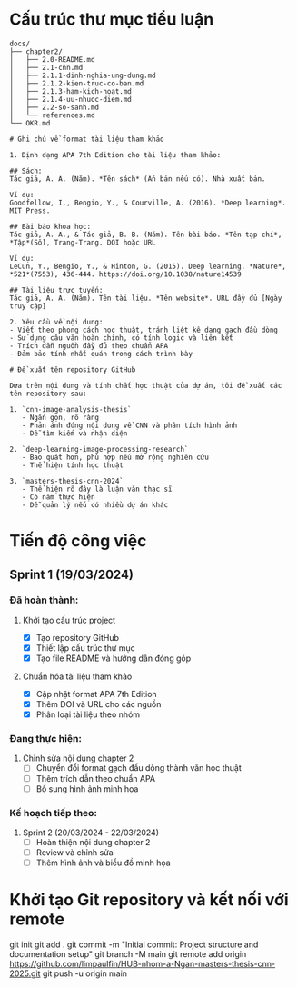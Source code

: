 # Cấu trúc thư mục tiểu luận

```
docs/
├── chapter2/
│   ├── 2.0-README.md
│   ├── 2.1-cnn.md
│   ├── 2.1.1-dinh-nghia-ung-dung.md
│   ├── 2.1.2-kien-truc-co-ban.md
│   ├── 2.1.3-ham-kich-hoat.md
│   ├── 2.1.4-uu-nhuoc-diem.md
│   ├── 2.2-so-sanh.md
│   └── references.md
└── OKR.md

# Ghi chú về format tài liệu tham khảo

1. Định dạng APA 7th Edition cho tài liệu tham khảo:

## Sách:
Tác giả, A. A. (Năm). *Tên sách* (Ấn bản nếu có). Nhà xuất bản.

Ví dụ:
Goodfellow, I., Bengio, Y., & Courville, A. (2016). *Deep learning*. MIT Press.

## Bài báo khoa học:
Tác giả, A. A., & Tác giả, B. B. (Năm). Tên bài báo. *Tên tạp chí*, *Tập*(Số), Trang-Trang. DOI hoặc URL

Ví dụ:
LeCun, Y., Bengio, Y., & Hinton, G. (2015). Deep learning. *Nature*, *521*(7553), 436-444. https://doi.org/10.1038/nature14539

## Tài liệu trực tuyến:
Tác giả, A. A. (Năm). Tên tài liệu. *Tên website*. URL đầy đủ [Ngày truy cập]

2. Yêu cầu về nội dung:
- Viết theo phong cách học thuật, tránh liệt kê dạng gạch đầu dòng
- Sử dụng câu văn hoàn chỉnh, có tính logic và liên kết
- Trích dẫn nguồn đầy đủ theo chuẩn APA
- Đảm bảo tính nhất quán trong cách trình bày

# Đề xuất tên repository GitHub

Dựa trên nội dung và tính chất học thuật của dự án, tôi đề xuất các tên repository sau:

1. `cnn-image-analysis-thesis`
   - Ngắn gọn, rõ ràng
   - Phản ánh đúng nội dung về CNN và phân tích hình ảnh
   - Dễ tìm kiếm và nhận diện

2. `deep-learning-image-processing-research`
   - Bao quát hơn, phù hợp nếu mở rộng nghiên cứu
   - Thể hiện tính học thuật

3. `masters-thesis-cnn-2024`
   - Thể hiện rõ đây là luận văn thạc sĩ
   - Có năm thực hiện
   - Dễ quản lý nếu có nhiều dự án khác
```

# Tiến độ công việc

## Sprint 1 (19/03/2024)

### Đã hoàn thành:

1. Khởi tạo cấu trúc project

    - [x] Tạo repository GitHub
    - [x] Thiết lập cấu trúc thư mục
    - [x] Tạo file README và hướng dẫn đóng góp

2. Chuẩn hóa tài liệu tham khảo
    - [x] Cập nhật format APA 7th Edition
    - [x] Thêm DOI và URL cho các nguồn
    - [x] Phân loại tài liệu theo nhóm

### Đang thực hiện:

1. Chỉnh sửa nội dung chapter 2
    - [ ] Chuyển đổi format gạch đầu dòng thành văn học thuật
    - [ ] Thêm trích dẫn theo chuẩn APA
    - [ ] Bổ sung hình ảnh minh họa

### Kế hoạch tiếp theo:

1. Sprint 2 (20/03/2024 - 22/03/2024)
    - [ ] Hoàn thiện nội dung chapter 2
    - [ ] Review và chỉnh sửa
    - [ ] Thêm hình ảnh và biểu đồ minh họa

# Khởi tạo Git repository và kết nối với remote

git init
git add .
git commit -m "Initial commit: Project structure and documentation setup"
git branch -M main
git remote add origin https://github.com/limpaulfin/HUB-nhom-a-Ngan-masters-thesis-cnn-2025.git
git push -u origin main
